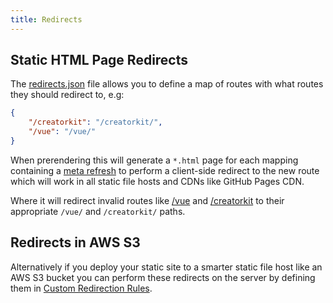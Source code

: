 ```yaml
---
title: Redirects
---
```


## Static HTML Page Redirects

The [redirects.json](https://github.com/NetCoreTemplates/razor-press/tree/main/MyApp/redirects.json) file allows you to
define a map of routes with what routes they should redirect to, e.g:

```json
{
    "/creatorkit": "/creatorkit/",
    "/vue": "/vue/"
}
```

When prerendering this will generate a `*.html` page for each mapping containing a 
[meta refresh](https://www.w3.org/TR/WCAG20-TECHS/H76.html) to perform a client-side redirect to the new route which will
work in all static file hosts and CDNs like GitHub Pages CDN.

Where it will redirect invalid routes like [/vue](https://razor-press.web-templates.io/vue) and
[/creatorkit](https://razor-press.web-templates.io/creatorkit) to their appropriate `/vue/` and `/creatorkit/` paths.

## Redirects in AWS S3

Alternatively if you deploy your static site to a smarter static file host like an AWS S3 bucket you can perform these
redirects on the server by defining them in 
[Custom Redirection Rules](https://docs.aws.amazon.com/AmazonS3/latest/userguide/how-to-page-redirect.html).

